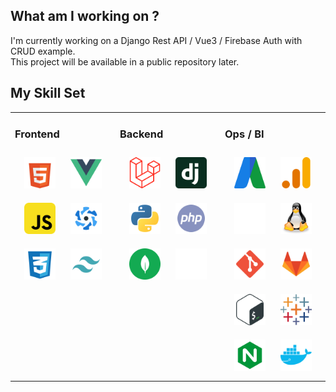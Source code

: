 ## What am I working on ?
  I'm currently working on a Django Rest API / Vue3 / Firebase Auth with CRUD example.<br /> This project will be available in a public repository later.

## My Skill Set
<table><tr><td valign="top" width="33%">
  
### Frontend
<div align="center">
<a href="https://en.wikipedia.org/wiki/HTML5"><img style="margin: 10px" src="https://raw.githubusercontent.com/frederic-spielmann/frederic-spielmann/a7bba4c9ba5da0e48d69e4b65fc09dacc23f2d09/logos/html-5-logo.svg" alt="HTML5" height="50" /></a>
<a href="https://vuejs.org/"><img style="margin: 10px" src="https://raw.githubusercontent.com/frederic-spielmann/frederic-spielmann/main/logos/vue-9.svg" alt="Vue.js" height="50" /></a>
<a href="https://www.javascript.com/"><img style="margin: 10px" src="https://raw.githubusercontent.com/frederic-spielmann/frederic-spielmann/main/logos/javascript.svg" alt="JavaScript" height="50" /></a>
<a href="https://quasar.dev/"><img style="margin: 10px" src="https://raw.githubusercontent.com/frederic-spielmann/frederic-spielmann/main/logos/quasar.svg" alt="Quasar" height="50" /></a>
<a href="https://www.w3schools.com/css/"><img style="margin: 10px" src="https://raw.githubusercontent.com/frederic-spielmann/frederic-spielmann/main/logos/css-3.svg" alt="CSS3" height="50" /></a>
<a href="https://www.tailwindcss.com/"><img style="margin: 10px" src="https://raw.githubusercontent.com/frederic-spielmann/frederic-spielmann/main/logos/tailwind.svg" alt="Tailwind CSS" height="50" /></a>
</div>

</td><td valign="top" width="33%">



### Backend
<div align="center">
<a href="https://laravel.com/"><img style="margin: 10px" src="https://raw.githubusercontent.com/frederic-spielmann/frederic-spielmann/main/logos/laravel.svg" alt="Laravel" height="50" /></a>
<a href="https://www.djangoproject.com/"><img style="margin: 10px" src="https://raw.githubusercontent.com/frederic-spielmann/frederic-spielmann/main/logos/django.svg" alt="Django" height="50" /></a>
<a href="https://www.python.org/"><img style="margin: 10px" src="https://raw.githubusercontent.com/frederic-spielmann/frederic-spielmann/main/logos/python.svg" alt="Python" height="50" /></a>
<a href="https://www.php.net/"><img style="margin: 10px" src="https://raw.githubusercontent.com/frederic-spielmann/frederic-spielmann/main/logos/php.svg" alt="PHP" height="50" /></a>
<a href="https://www.mongodb.com/"><img style="margin: 10px" src="https://raw.githubusercontent.com/frederic-spielmann/frederic-spielmann/main/logos/mongodb.svg" alt="MongoDB" height="50" /></a>
<a href="https://www.mysql.com/"><img style="margin: 10px" src="https://raw.githubusercontent.com/frederic-spielmann/frederic-spielmann/main/logos/mysql.svg" alt="MySQL" height="50" /></a>
</div>

</td><td valign="top" width="33%">



### Ops / BI
<div align="center">
<a href="https://ads.google.com/"><img style="margin: 10px" src="https://raw.githubusercontent.com/frederic-spielmann/frederic-spielmann/main/logos/adwords.svg" alt="Google Adwords" height="50" /></a>
<a href="https://analytics.google.com/"><img style="margin: 10px" src="https://raw.githubusercontent.com/frederic-spielmann/frederic-spielmann/main/logos/google-analytics.svg" alt="Google Analytics" height="50" /></a>
<a href="https://aws.amazon.com/"><img style="margin: 10px" src="https://raw.githubusercontent.com/frederic-spielmann/frederic-spielmann/27dbda29bcd7b432ac6035c07a33920836ff17f9/logos/aws.svg" alt="AWS" height="50" /></a>
<a href="https://www.linux.org/"><img style="margin: 10px" src="https://raw.githubusercontent.com/frederic-spielmann/frederic-spielmann/main/logos/linux.svg" alt="Linux" height="50" /></a>
<a href="https://github.com/"><img style="margin: 10px" src="https://raw.githubusercontent.com/frederic-spielmann/frederic-spielmann/main/logos/git.svg" alt="Git" height="50" /></a>
<a href="https://about.gitlab.com/"><img style="margin: 10px" src="https://raw.githubusercontent.com/frederic-spielmann/frederic-spielmann/main/logos/gitlab.svg" alt="Gitlab" height="50" /></a>
<a href="https://www.gnu.org/software/bash/"><img style="margin: 10px" src="https://raw.githubusercontent.com/frederic-spielmann/frederic-spielmann/main/logos/bash.svg" alt="Bash" height="50" /></a>
<a href="https://www.tableau.com/"><img style="margin: 10px" src="https://raw.githubusercontent.com/frederic-spielmann/frederic-spielmann/main/logos/tableau.svg" alt="Tableau" height="50" /></a>
<a href="https://www.nginx.com/"><img style="margin: 10px" src="https://raw.githubusercontent.com/frederic-spielmann/frederic-spielmann/main/logos/nginx.svg" alt="Nginx" height="50" /></a>
<a href="https://www.docker.com/"><img style="margin: 10px" src="https://raw.githubusercontent.com/frederic-spielmann/frederic-spielmann/main/logos/docker.svg" alt="Docker" height="50" /></a>
</div>

</td></tr></table>
